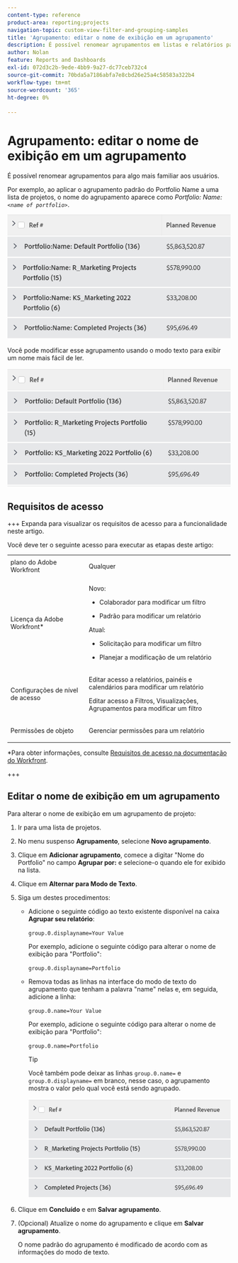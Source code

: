 ```yaml
---
content-type: reference
product-area: reporting;projects
navigation-topic: custom-view-filter-and-grouping-samples
title: 'Agrupamento: editar o nome de exibição em um agrupamento'
description: É possível renomear agrupamentos em listas e relatórios para algo mais familiar aos usuários.
author: Nolan
feature: Reports and Dashboards
exl-id: 072d3c2b-9ede-4bb9-9a27-dc77ceb732c4
source-git-commit: 70bda5a7186abfa7e8cbd26e25a4c58583a322b4
workflow-type: tm+mt
source-wordcount: '365'
ht-degree: 0%

---
```


# Agrupamento: editar o nome de exibição em um agrupamento

<!--Audited: 01/2024-->

É possível renomear agrupamentos para algo mais familiar aos usuários.

Por exemplo, ao aplicar o agrupamento padrão do Portfolio Name a uma lista de projetos, o nome do agrupamento aparece como *Portfolio: Name:`<name of portfolio>`*.

![Agrupamento por nome não editado](assets/grouping-unedited-name-350x167.png)

Você pode modificar esse agrupamento usando o modo texto para exibir um nome mais fácil de ler.

![Agrupamento por nome editado](assets/grouping-edited-name-350x160.png)

## Requisitos de acesso

+++ Expanda para visualizar os requisitos de acesso para a funcionalidade neste artigo.

Você deve ter o seguinte acesso para executar as etapas deste artigo:

<table style="table-layout:auto"> 
 <col> 
 <col> 
 <tbody> 
  <tr> 
   <td role="rowheader">plano do Adobe Workfront</td> 
   <td> <p>Qualquer</p> </td> 
  </tr> 
  <tr> 
   <td role="rowheader">Licença da Adobe Workfront*</td> 
   <td> 
    <p>Novo:</p>
   <ul><li><p>Colaborador para modificar um filtro </p></li>
   <li><p>Padrão para modificar um relatório</p></li> </ul>

<p>Atual:</p>
   <ul><li><p>Solicitação para modificar um filtro </p></li>
   <li><p>Planejar a modificação de um relatório</p></li> </ul></td> 
  </tr> 
  <tr> 
   <td role="rowheader">Configurações de nível de acesso</td> 
   <td> <p>Editar acesso a relatórios, painéis e calendários para modificar um relatório</p> <p>Editar acesso a Filtros, Visualizações, Agrupamentos para modificar um filtro</p> </td> 
  </tr> 
  <tr> 
   <td role="rowheader">Permissões de objeto</td> 
   <td> <p>Gerenciar permissões para um relatório</p>  </td> 
  </tr> 
 </tbody> 
</table>

*Para obter informações, consulte [Requisitos de acesso na documentação do Workfront](/help/quicksilver/administration-and-setup/add-users/access-levels-and-object-permissions/access-level-requirements-in-documentation.md).

+++

## Editar o nome de exibição em um agrupamento

Para alterar o nome de exibição em um agrupamento de projeto:

1. Ir para uma lista de projetos.
1. No menu suspenso **Agrupamento**, selecione **Novo agrupamento**.

1. Clique em **Adicionar agrupamento**, comece a digitar &quot;Nome do Portfolio&quot; no campo **Agrupar por:** e selecione-o quando ele for exibido na lista.

1. Clique em **Alternar para Modo de Texto**.
1. Siga um destes procedimentos:

   * Adicione o seguinte código ao texto existente disponível na caixa **Agrupar seu relatório**:


     `group.0.displayname=Your Value`


     Por exemplo, adicione o seguinte código para alterar o nome de exibição para &quot;Portfolio&quot;:

     `group.0.displayname=Portfolio`

   * Remova todas as linhas na interface do modo de texto do agrupamento que tenham a palavra &quot;name&quot; nelas e, em seguida, adicione a linha:

     `group.0.name=Your Value`

     Por exemplo, adicione o seguinte código para alterar o nome de exibição para &quot;Portfolio&quot;:

     `group.0.name=Portfolio`

     >[!TIP]
     >
     >Você também pode deixar as linhas `group.0.name=` e `group.0.displayname=` em branco, nesse caso, o agrupamento mostra o valor pelo qual você está sendo agrupado.


     ![Agrupamento por nome editado sem nome](assets/grouping-edited-name-no-name-350x162.png)

1. Clique em **Concluído** e em **Salvar agrupamento**.
1. (Opcional) Atualize o nome do agrupamento e clique em **Salvar agrupamento**.

   O nome padrão do agrupamento é modificado de acordo com as informações do modo de texto.
